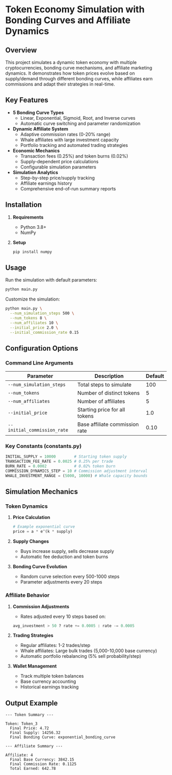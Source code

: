 # Token Economy Simulation with Bonding Curves and Affiliate Dynamics

## Overview

This project simulates a dynamic token economy with multiple cryptocurrencies, bonding curve mechanisms, and affiliate marketing dynamics. It demonstrates how token prices evolve based on supply/demand through different bonding curves, while affiliates earn commissions and adapt their strategies in real-time.

## Key Features

- **5 Bonding Curve Types**
  - Linear, Exponential, Sigmoid, Root, and Inverse curves
  - Automatic curve switching and parameter randomization
- **Dynamic Affiliate System**
  - Adaptive commission rates (0-20% range)
  - Whale affiliates with large investment capacity
  - Portfolio tracking and automated trading strategies
- **Economic Mechanics**
  - Transaction fees (0.25%) and token burns (0.02%)
  - Supply-dependent price calculations
  - Configurable simulation parameters
- **Simulation Analytics**
  - Step-by-step price/supply tracking
  - Affiliate earnings history
  - Comprehensive end-of-run summary reports

## Installation

1. **Requirements**
   - Python 3.8+
   - NumPy

2. **Setup**
   ```bash
   pip install numpy
   ```

## Usage

Run the simulation with default parameters:
```bash
python main.py
```

Customize the simulation:
```bash
python main.py \
  --num_simulation_steps 500 \
  --num_tokens 8 \
  --num_affiliates 10 \
  --initial_price 2.0 \
  --initial_commission_rate 0.15
```

## Configuration Options

### Command Line Arguments
| Parameter | Description | Default |
|-----------|-------------|---------|
| `--num_simulation_steps` | Total steps to simulate | 100 |
| `--num_tokens` | Number of distinct tokens | 5 |
| `--num_affiliates` | Number of affiliates | 5 |
| `--initial_price` | Starting price for all tokens | 1.0 |
| `--initial_commission_rate` | Base affiliate commission rate | 0.10 |

### Key Constants (constants.py)
```python
INITIAL_SUPPLY = 10000        # Starting token supply
TRANSACTION_FEE_RATE = 0.0025 # 0.25% per trade
BURN_RATE = 0.0002            # 0.02% token burn
COMMISSION_DYNAMICS_STEP = 10 # Commission adjustment interval
WHALE_INVESTMENT_RANGE = (5000, 10000) # Whale capacity bounds
```

## Simulation Mechanics

### Token Dynamics
1. **Price Calculation**
   ```python
   # Example exponential curve
   price = a * e^(k * supply)
   ```
2. **Supply Changes**
   - Buys increase supply, sells decrease supply
   - Automatic fee deduction and token burns

3. **Bonding Curve Evolution**
   - Random curve selection every 500-1000 steps
   - Parameter adjustments every 20 steps

### Affiliate Behavior
1. **Commission Adjustments**
   - Rates adjusted every 10 steps based on:
   ```python
   avg_investment > 50 ? rate += 0.0005 : rate -= 0.0005
   ```
2. **Trading Strategies**
   - Regular affiliates: 1-2 trades/step
   - Whale affiliates: Large bulk trades (5,000-10,000 base currency)
   - Automatic portfolio rebalancing (5% sell probability/step)

3. **Wallet Management**
   - Track multiple token balances
   - Base currency accounting
   - Historical earnings tracking

## Output Example

```text
--- Token Summary ---

Token: Token_3
  Final Price: 4.72
  Final Supply: 14256.32
  Final Bonding Curve: exponential_bonding_curve

--- Affiliate Summary ---

Affiliate: 4
  Final Base Currency: 3842.15
  Final Commission Rate: 0.1125
  Total Earned: 642.78
```
